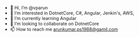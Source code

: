- 👋 Hi, I’m @vparun
- 👀 I’m interested in DotnetCore, C#, Angular, Jenkin's, AWS, 
- 🌱 I’m currently learning Angular
- 💞️ I’m looking to collaborate on DotnetCore
- 📫 How to reach me arunkumar.ps1988@gamil.com

<!---
vparun/vparun is a ✨ special ✨ repository because its `README.md` (this file) appears on your GitHub profile.
You can click the Preview link to take a look at your changes.
--->

